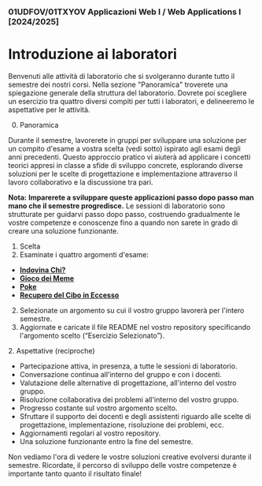 ﻿### 01UDFOV/01TXYOV Applicazioni Web I / Web Applications I [2024/2025] 
# Introduzione ai laboratori 
Benvenuti alle attività di laboratorio che si svolgeranno durante tutto il semestre dei nostri corsi. Nella sezione "Panoramica" troverete una spiegazione generale della struttura del laboratorio. Dovrete poi scegliere un esercizio tra quattro diversi compiti per tutti i laboratori, e delineeremo le aspettative per le attività. 

0. Panoramica

Durante il semestre, lavorerete in gruppi per sviluppare una soluzione per un compito d'esame a vostra scelta (vedi sotto) ispirato agli esami degli anni precedenti. Questo approccio pratico vi aiuterà ad applicare i concetti teorici appresi in classe a sfide di sviluppo concrete, esplorando diverse soluzioni per le scelte di progettazione e implementazione attraverso il lavoro collaborativo e la discussione tra pari. 

**Nota:** **Imparerete a sviluppare queste applicazioni passo dopo passo man mano che il semestre progredisce.** Le sessioni di laboratorio sono strutturate per guidarvi passo dopo passo, costruendo gradualmente le vostre competenze e conoscenze fino a quando non sarete in grado di creare una soluzione funzionante. 

1. Scelta
1. Esaminate i quattro argomenti d'esame: 
- [**Indovina Chi?**](https://polito-webapp1.github.io/lab-2025/Lab00/GuessWho.pdf) 
- [**Gioco dei Meme**](https://polito-webapp1.github.io/lab-2025/Lab00/MemeGame.pdf) 
- [**Poke**](https://polito-webapp1.github.io/lab-2025/Lab00/Poke.pdf) 
- [**Recupero del Cibo in Eccesso**](https://polito-webapp1.github.io/lab-2025/Lab00/SurplusFood.pdf) 
2. Selezionate un argomento su cui il vostro gruppo lavorerà per l'intero semestre. 
2. Aggiornate e caricate il file README nel vostro repository specificando l'argomento scelto (“Esercizio Selezionato”). 

2\.  Aspettative (reciproche)

- Partecipazione attiva, in presenza, a tutte le sessioni di laboratorio. 
- Conversazione continua all'interno del gruppo e con i docenti. 
- Valutazione delle alternative di progettazione, all'interno del vostro gruppo. 
- Risoluzione collaborativa dei problemi all'interno del vostro gruppo. 
- Progresso costante sul vostro argomento scelto. 
- Sfruttare il supporto dei docenti e degli assistenti riguardo alle scelte di progettazione, implementazione, risoluzione dei problemi, ecc. 
- Aggiornamenti regolari al vostro repository. 
- Una soluzione funzionante entro la fine del semestre. 

Non vediamo l'ora di vedere le vostre soluzioni creative evolversi durante il semestre. Ricordate, il percorso di sviluppo delle vostre competenze è importante tanto quanto il risultato finale!
